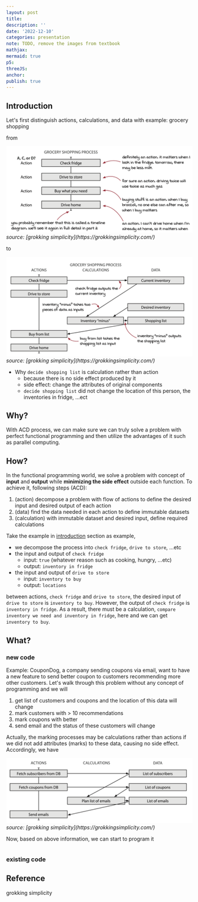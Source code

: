 ```yaml
---
layout: post
title:
description: ''
date: '2022-12-10'
categories: presentation
note: TODO, remove the images from textbook
mathjax:
mermaid: true
p5:
threeJS:
anchor:
publish: true
---
```


## Introduction

Let's first distinguish actions, calculations, and data with example: grocery shopping

from

<img src="/assets/img/grocery_shopping_actions.png" alt="">
<em>source: [grokking simplicity](https://grokkingsimplicity.com/)</em>

to

<img src="/assets/img/grocery_shopping_ACD.png" alt="">
<em>source: [grokking simplicity](https://grokkingsimplicity.com/)</em>

* Why `decide shopping list` is calculation rather than action
  * because there is no side effect produced by it
  * side effect: change the attributes of original components
  * `decide shopping list` did not change the location of this person, the inventories in fridge, ...ect

## Why?

With ACD process, we can make sure we can truly solve a problem with perfect functional programming and then utilize the advantages of it such as parallel computing.

## How?

In the functional programming world, we solve a problem with concept of **input** and **output** while **minimizing the side effect** outside each function. To achieve it, following steps (ACD):

1. (action) decompose a problem with flow of actions to define the desired input and desired output of each action
2. (data) find the data needed in each action to define immutable datasets
3. (calculation) with immutable dataset and desired input, define required calculations

Take the example in [introduction](#introduction) section as example,

* we decompose the process into `check fridge`, `drive to store`, ...etc
* the input and output of `check fridge`
  * input: `true` (whatever reason such as cooking, hungry, ...etc)
  * output: `inventory in fridge`
* the input and output of `drive to store`
  * input: `inventory to buy`
  * output: `locations`

between actions, `check fridge` and `drive to store`, the desired input of `drive to store` is `inventory to buy`. However, the output of `check fridge` is `inventory in fridge`. As a result, there must be a calculation, `compare inventory we need and inventory in fridge`, here and we can get `inventory to buy`.

## What?

### new code

Example: CouponDog, a company sending coupons via email, want to have a new feature to send better coupon to customers recommending more other customers. Let's walk through this problem without any concept of programming and we will

1. get list of customers and coupons and the location of this data will change
2. mark customers with > 10 recommendations
3. mark coupons with better
4. send email and the status of these customers will change

Actually, the marking processes may be calculations rather than actions if we did not add attributes (marks) to these data, causing no side effect. Accordingly, we have

<img src="/assets/img/CouponDog_ACD.png" alt="">
<em>source: [grokking simplicity](https://grokkingsimplicity.com/)</em>

Now, based on above information, we can start to program it

```javascript
```

### existing code

## Reference

grokking simplicity

